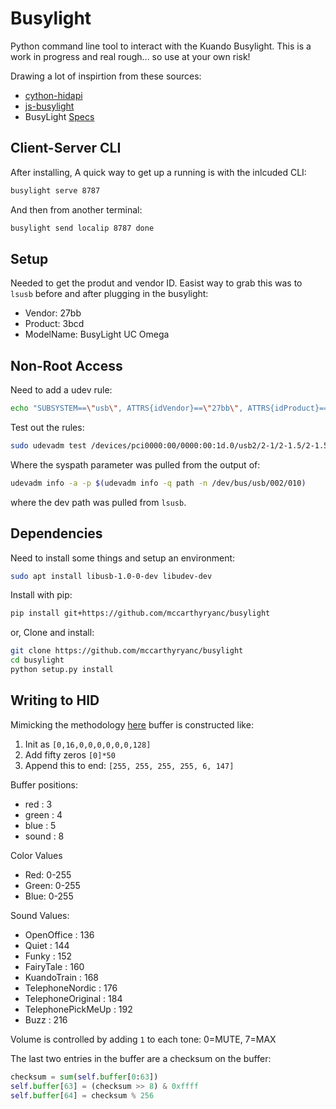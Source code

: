 # Busylight

Python command line tool to interact with the  Kuando Busylight. This is a work in progress and real rough... so use at your own risk!

Drawing a lot of inspirtion from these sources:
  * [cython-hidapi](https://github.com/trezor/cython-hidapi/blob/master/try.py)
  * [js-busylight](https://github.com/porsager/busylight)
  * BusyLight [Specs](https://github.com/porsager/busylight/files/273865/Busylight.API.rev.2.2.-.22052015.pdf)

## Client-Server CLI

After installing, A quick way to get up a running is with the inlcuded CLI:

```bash
busylight serve 8787
```

And then from another terminal:
```bash
busylight send localip 8787 done
```

## Setup

Needed to get the produt and vendor ID. Easist way to grab this was to `lsusb` before and after plugging in the busylight:
  * Vendor: 27bb
  * Product: 3bcd
  * ModelName: BusyLight UC Omega

## Non-Root Access

Need to add a udev rule:

```bash
echo "SUBSYSTEM==\"usb\", ATTRS{idVendor}==\"27bb\", ATTRS{idProduct}==\"3bcd\", GROUP=\"$(whoami)\", OWNER=\"$(whoami)\", MODE=\"0664\"" | sudo tee -a /etc/udev/rules.d/30-busylight.rules
```

Test out the rules:

```bash
sudo udevadm test /devices/pci0000:00/0000:00:1d.0/usb2/2-1/2-1.5/2-1.5.2
```

Where the syspath parameter was pulled from the output of:

```bash
udevadm info -a -p $(udevadm info -q path -n /dev/bus/usb/002/010)
```

where the dev path was pulled from `lsusb`.

## Dependencies

Need to install some things and setup an environment:

```bash
sudo apt install libusb-1.0-0-dev libudev-dev
```

Install with pip:
```bash
pip install git+https://github.com/mccarthyryanc/busylight
```

or, Clone and install:
```bash
git clone https://github.com/mccarthyryanc/busylight
cd busylight
python setup.py install
```


## Writing to HID

Mimicking the methodology [here](https://github.com/porsager/busylight/blob/master/lib/busylight.js) buffer is constructed like:
  1. Init as `[0,16,0,0,0,0,0,0,128]`
  2. Add fifty zeros `[0]*50`
  3. Append this to end: `[255, 255, 255, 255, 6, 147]`

Buffer positions:
  * red   : 3
  * green : 4
  * blue  : 5
  * sound : 8

Color Values
  * Red: 0-255
  * Green: 0-255
  * Blue: 0-255

Sound Values:
  * OpenOffice        : 136
  * Quiet             : 144
  * Funky             : 152
  * FairyTale         : 160
  * KuandoTrain       : 168
  * TelephoneNordic   : 176
  * TelephoneOriginal : 184
  * TelephonePickMeUp : 192
  * Buzz              : 216

Volume is controlled by adding `1` to each tone: 0=MUTE, 7=MAX

The last two entries in the buffer are a checksum on the buffer:
```python
checksum = sum(self.buffer[0:63])
self.buffer[63] = (checksum >> 8) & 0xffff
self.buffer[64] = checksum % 256
```
